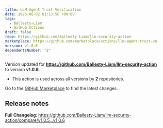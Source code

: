 ```yaml
---
title: LLM Agent Trust Verification
date: 2025-06-02 01:13:56 +00:00
tags:
  - Ballesty-Liam
  - GitHub Actions
draft: false
repo: https://github.com/Ballesty-Liam/llm-security-action
marketplace: https://github.com/marketplace/actions/llm-agent-trust-verification
version: v1.0.6
dependentsNumber: "2"
---
```



Version updated for **https://github.com/Ballesty-Liam/llm-security-action** to version **v1.0.6**.
- This action is used across all versions by **2** repositories.

Go to the [GitHub Marketplace](https://github.com/marketplace/actions/llm-agent-trust-verification) to find the latest changes.

## Release notes

**Full Changelog**: https://github.com/Ballesty-Liam/llm-security-action/compare/v1.0.5...v1.0.6
